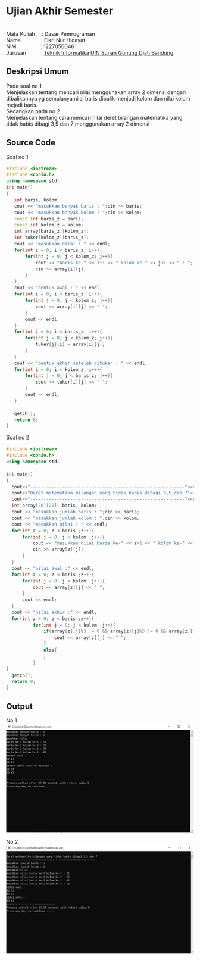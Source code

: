 # Ujian Akhir Semester 
<br>Mata Kuliah &emsp;: Dasar Pemrograman
<br> Nama	  &nbsp;&nbsp;&nbsp;&nbsp;&nbsp;&nbsp;&nbsp;&nbsp;&nbsp;&nbsp;&nbsp;&nbsp;	: Fikri Nur Hidayat
<br>NIM		  &nbsp;&nbsp;&nbsp;&nbsp; &nbsp;&nbsp;&nbsp;&nbsp;&emsp;&nbsp;&nbsp;&nbsp;: 1227050046
<br>Jurusan	&emsp;&nbsp;&nbsp;	&emsp;:[Teknik Informatika](http://if.uinsgd.ac.id/) [UIN Sunan Gunung Djati Bandung](https://uinsgd.ac.id/) 

## Deskripsi Umum
Pada soal no 1
<br>Menjelaskan tentang  mencari nilai menggunakan array 2 dimensi dengan dibalikannya yg semulanya nilai baris dibalik menjadi kolom dan nilai kolom mejadi baris.
<br>Sedangkan pada no 2
<br>Menjelaskan tentang cara mencari nilai deret bilangan matematika yang tidak habis dibagi 3,5 dan 7 menggunakan array 2 dimensi
## Source Code
Soal no 1
 ```cpp
#include <iostream>
#include <conio.h>
using namespace std;
int main()
{
    int baris, kolom;
    cout << "masukkan banyak baris : ";cin >> baris;
    cout << "masukkan banyak kolom : ";cin >> kolom;
    const int baris_z = baris;
    const int kolom_z = kolom;
    int array[baris_z][kolom_z];
    int tuker[kolom_z][baris_z];
    cout << "masukkan nilai : " << endl;
    for(int i = 0; i < baris_z; i++){
        for(int j = 0; j < kolom_z; j++){
            cout << "baris ke-" << i+1 << " kolom ke-" << j+1 << " : ";
            cin >> array[i][j]; 
        }
    }
    cout << "bentuk awal : " << endl;
    for(int i = 0; i < baris_z; i++){
        for(int j = 0; j < kolom_z; j++){
            cout << array[i][j] << " ";
        }
        cout << endl;
    }
    for(int i = 0; i < baris_z; i++){
        for(int j = 0; j < kolom_z; j++){
            tuker[j][i] = array[i][j];
        }
    }
    cout << "bentuk akhir setelah ditukar : " << endl;
    for(int i = 0; i < kolom_z; i++){
        for(int j = 0; j < baris_z; j++){
            cout << tuker[i][j] << " ";
        }
        cout << endl;
    }
      
    getch();         
    return 0;
}  
```
  
  Soal no 2
  ```cpp
  #include <iostream>
#include <conio.h>
using namespace std;

int main()
{
	cout<<"----------------------------------------------------------"<<endl;
	cout<<"Deret matematika bilangan yang tidak habis dibagi 3,5 dan 7"<<endl;
    cout<<"----------------------------------------------------------"<<endl;
    int array[20][20], baris, kolom;
    cout << "masukkan jumlah baris : ";cin >> baris;
    cout << "masukkan jumlah kolom : ";cin >> kolom;
    cout << "masukkan nilai : " << endl;
    for(int z = 0; z < baris ;z++){
        for(int j = 0; j < kolom ;j++){
            cout << "masukkan nilai baris ke-" << z+1 << " kolom ke-" << j+1 << " : ";
            cin >> array[z][j];
        }
    }
    cout << "nilai awal :" << endl;
    for(int z = 0; z < baris ;z++){
        for(int j = 0; j < kolom ;j++){
            cout << array[z][j] << " ";
        }
        cout << endl;
    }
    cout << "nilai akhir :" << endl;
    for(int z = 0; z < baris ;z++){
            for(int j = 0; j < kolom ;j++){
                if(array[z][j]%3 != 0 && array[z][j]%5 != 0 && array[z][j]%7 != 0){
                    cout << array[z][j] << " ";
                }
                else{
                }
            }
}
    getch();
    return 0;
}
  
  
  ```

## Output
No 1
<img src="https://github.com/fkrnhdyt/uasfikri/blob/main/Screenshot%202022-12-22%20142902.png">

No 2
<img src="https://github.com/fkrnhdyt/uasfikri/blob/main/Screenshot%202022-12-22%20142611.png">
